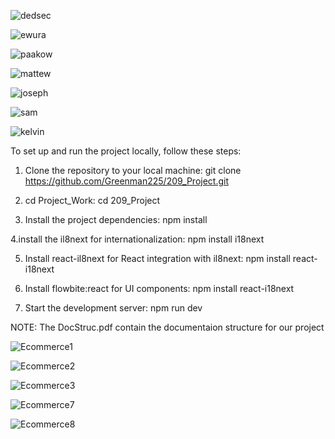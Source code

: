 
![dedsec](https://github.com/user-attachments/assets/2df9c572-6d6a-47e0-aae4-f582a970d817)

![ewura](https://github.com/user-attachments/assets/42b0ee23-89d0-4482-a947-c41c54a6aa66)

![paakow](https://github.com/user-attachments/assets/1e495217-5a52-446f-8a8d-9fb78fdc9e04)

![mattew](https://github.com/user-attachments/assets/43836962-c130-4308-bb44-aff7f3ad3e22)

![joseph](https://github.com/user-attachments/assets/3d5d1520-158e-4ba1-b25a-503096f5ad61)

![sam](https://github.com/user-attachments/assets/34c1fcbe-346e-432d-b403-164ef261f161)

![kelvin](https://github.com/user-attachments/assets/ff778e69-09d5-4709-b6f2-c8d949fb5b08)











To set up and run the project locally, follow these steps:
1. Clone the repository to your local machine:
   git clone https://github.com/Greenman225/209_Project.git

2. cd Project_Work:
   cd 209_Project

3. Install the project dependencies:
   npm install

4.install the il8next for internationalization:
  npm install i18next

5. Install react-il8next for React integration with il8next:
   npm install react-i18next

6. Install flowbite:react for UI components:
    npm install react-i18next

7. Start the development server:
   npm run dev

NOTE: The DocStruc.pdf contain the documentaion structure for our project


![Ecommerce1](https://github.com/user-attachments/assets/f3fc1c9a-ff23-4784-83a8-0367c7e03f7f)

![Ecommerce2](https://github.com/user-attachments/assets/894a56d6-8ce3-4743-b1c9-4026e5b57e17)

![Ecommerce3](https://github.com/user-attachments/assets/3b3d4cd5-642b-432b-9cc9-20d87e9a4331)

![Ecommerce7](https://github.com/user-attachments/assets/d4069599-688e-469a-a3f3-79fb3097b688)

![Ecommerce8](https://github.com/user-attachments/assets/f5e043aa-8c71-4a7f-b1df-bd33d8276c56)










 
  
